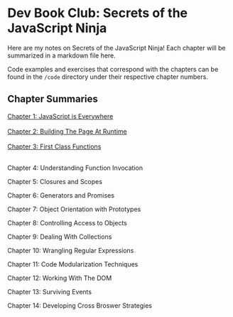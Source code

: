 # Dev Book Club: Secrets of the JavaScript Ninja

Here are my notes on Secrets of the JavaScript Ninja! Each chapter will be summarized in a markdown file here.

Code examples and exercises that correspond with the chapters can be found in the `/code` directory under their respective chapter numbers.

## Chapter Summaries

<div><a href="/01-js-is-everywhere.md">Chapter 1: JavaScript is Everywhere</a></div>
<br>
<div>
<a href="/02-building-the-page-at-runtime.md">Chapter 2: Building The Page At Runtime</a>
</div>
<br>
<div>
<a href="/03-first-class-functions.md">Chapter 3: First Class Functions</a>
</div>
<br>

Chapter 4: Understanding Function Invocation

Chapter 5: Closures and Scopes

Chapter 6: Generators and Promises

Chapter 7: Object Orientation with Prototypes

Chapter 8: Controlling Access to Objects

Chapter 9: Dealing With Collections

Chapter 10: Wrangling Regular Expressions

Chapter 11: Code Modularization Techniques

Chapter 12: Working With The DOM

Chapter 13: Surviving Events

Chapter 14: Developing Cross Broswer Strategies
